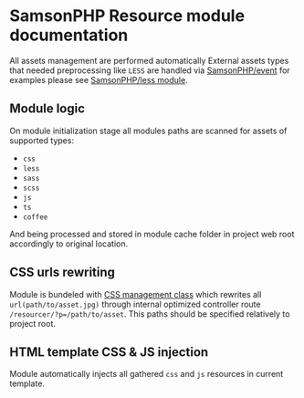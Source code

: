 # SamsonPHP Resource module documentation
All assets management are performed automatically 
External assets types that needed preprocessing like ```LESS``` are handled via [SamsonPHP/event](https://github.com/SamsonPHP/event)
for examples please see [SamsonPHP/less module](https://github.com/SamsonPHP/less).

## Module logic
On module initialization stage all modules paths are scanned for assets of supported types:
 * ```css```
 * ```less```
 * ```sass```
 * ```scss```
 * ```js```
 * ```ts```
 * ```coffee```
 
And being processed and stored in module cache folder in project web root accordingly to original location.

## CSS urls rewriting
Module is bundeled with [CSS management class](https://github.com/SamsonPHP/resource/blob/master/src/CSS.php) which
rewrites all ```url(path/to/asset.jpg)``` through internal optimized controller route ```/resourcer/?p=/path/to/asset```. 
This paths should be specified relatively to project root.

## HTML template CSS & JS injection
Module automatically injects all gathered ```css``` and ```js``` resources in current template.